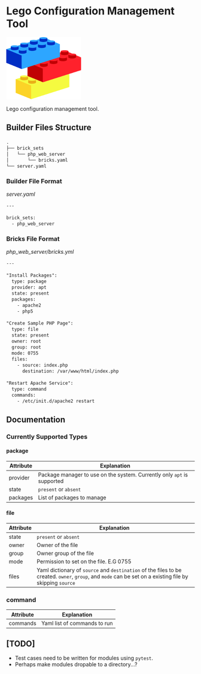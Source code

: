# Lego Configuration Management Tool

![Lego Logo](images/logo.png "Lego Logo")

Lego configuration management tool.

## Builder Files Structure

```
.
├── brick_sets
│   └── php_web_server
│       └── bricks.yaml
└── server.yaml
```

### Builder File Format

*server.yaml*

```
---

brick_sets:
  - php_web_server
```

### Bricks File Format

*php_web_server/bricks.yml*

```
---

"Install Packages":
  type: package
  provider: apt
  state: present
  packages:
    - apache2
    - php5

"Create Sample PHP Page":
  type: file
  state: present
  owner: root
  group: root
  mode: 0755
  files:
    - source: index.php
      destination: /var/www/html/index.php

"Restart Apache Service":
  type: command
  commands:
    - /etc/init.d/apache2 restart
```

## Documentation

### Currently Supported Types

#### package

| Attribute  | Explanation |
| ------------- | ------------- |
| provider  | Package manager to use on the system. Currently only `apt` is supported |
| state  | `present` or `absent` |
| packages | List of packages to manage |

#### file

| Attribute  | Explanation |
| ------------- | ------------- |
| state  | `present` or `absent` |
| owner | Owner of the file |
| group | Owner group of the file |
| mode | Permission to set on the file. E.G 0755 |
| files | Yaml dictionary of `source` and `destination` of the files to be created. `owner`, `group`, and `mode` can be set on a existing file by skipping `source` |


### command

| Attribute  | Explanation |
| ------------- | ------------- |
| commands  | Yaml list of commands to run |

## [TODO]

* Test cases need to be written for modules using `pytest`.
* Perhaps make modules dropable to a directory...?
